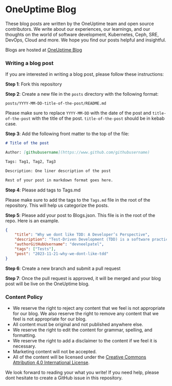# OneUptime Blog

These blog posts are written by the OneUptime team and open source contributors. We write about our experiences, our learnings, and our thoughts on the world of software development, Kubernetes, Ceph, SRE, DevOps, Cloud and more. We hope you find our posts helpful and insightful.

Blogs are hosted at [OneUptime Blog](https://oneuptime.com/blog)

### Writing a blog post

If you are interested in writing a blog post, please follow these instructions:

**Step 1**: Fork this repository

**Step 2**: Create a new file in the `posts` directory with the following format:

```
posts/YYYY-MM-DD-title-of-the-post/README.md
```

Please make sure to replace `YYYY-MM-DD` with the date of the post and `title-of-the-post` with the title of the post. `title-of-the-post` should be in kebab case.

**Step 3**: Add the following front matter to the top of the file:

```markdown
# Title of the post

Author: [githubusername](https://www.github.com/githubusername)

Tags: Tag1, Tag2, Tag3

Description: One liner description of the post

Rest of your post in markdown format goes here. 
```

**Step 4**: Please add tags to Tags.md

Please make sure to add the tags to the `Tags.md` file in the root of the repository. This will help us categorize the posts.

**Step 5**: Please add your post to Blogs.json. This file is in the root of the repo. Here is an example.  

```json
{
    "title": "Why we dont like TDD: A Developer’s Perspective",
    "description": "Test-Driven Development (TDD) is a software practice emphasizing writing tests before code. Many find drawbacks in committing to an API prematurely and hindering exploration during early development. ",
    "authorGitHubUsername": "devneelpatel",
    "tags": ["Tests"],
    "post": "2023-11-21-why-we-dont-like-tdd"
}
```

**Step 6**: Create a new branch and submit a pull request

**Step 7**: Once the pull request is approved, it will be merged and your blog post will be live on the OneUptime blog.

### Content Policy

- We reserve the right to reject any content that we feel is not appropriate for our blog. We also reserve the right to remove any content that we feel is not appropriate for our blog.
- All content must be original and not published anywhere else.
- We reserve the right to edit the content for grammar, spelling, and formatting.
- We reserve the right to add a disclaimer to the content if we feel it is necessary.
- Marketing content will not be accepted.
- All of the content will be licensed under the [Creative Commons Attribution 4.0 International License](https://creativecommons.org/licenses/by/4.0/).

We look forward to reading your what you write! If you need help, please dont hesitate to create a GitHub issue in this repository. 

